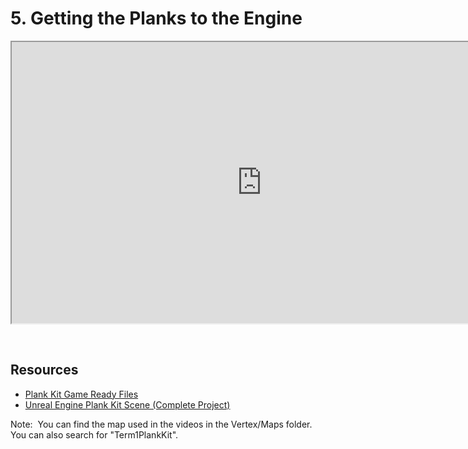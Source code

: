 # 5. Getting the Planks to the Engine

<p><iframe src="https://www.youtube.com/embed/sgBmRyYqFRw?rel=0" width="800" height="450" allowfullscreen="allowfullscreen" allow="accelerometer; autoplay; clipboard-write; encrypted-media; gyroscope; picture-in-picture"></iframe></p>
<p>&nbsp;</p>
<h2>Resources</h2>
<ul>
<li><a href="https://www.dropbox.com/s/c00nzps19d2fkqn/PlankKit_ProjectFiles.zip?dl=0">Plank Kit Game Ready Files</a></li>
<li><a class="inline_disabled" href="https://www.dropbox.com/s/3m9rhryvifr60e1/Term1PlankKit.zip?dl=0" target="_blank">Unreal Engine Plank Kit Scene (Complete Project)</a></li>
</ul>
<p>Note:&nbsp; You can find the map used in the videos in the Vertex/Maps folder.&nbsp; You can also search for "Term1PlankKit".</p>
